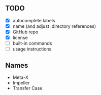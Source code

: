 ## TODO

- [x] autocomplete labels
- [x] name (and adjust .directory references)
- [x] GitHub repo
- [x] license
- [ ] built-in commands
- [ ] usage instructions

## Names

- Meta-X
- Impeller
- Transfer Case
